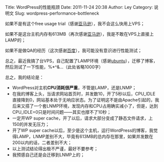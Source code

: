 Title: WordPress的性能瓶颈
Date: 2011-11-24 20:38
Author: Ley
Category: 说明文
Slug: wordpress-performance-bottleneck

如果不是有这个free usage trial（感谢[亚马逊][]），我不会这么快用上VPS；

如果不是这台主机内存有613MB（再次感谢[亚马逊][]），我是不敢在VPS上直接上LAMP的；

如果不是做QA的经历（这次感谢[百度][]），我可能没有意识进行性能测试；

总之，最近我搞了台VPS，自己配置了LAMP环境（感谢[ubuntu][]），迁移了博客，然后测试了一下性能，%\*\^&...（此处省略1000字）

总之，我的结论是：

-   WordPress对主机**CPU消耗很严重**，不管是LAMP，还是LNMP；
-   在我的博客上头，当请求网站首页时，并发数10，开了5秒以后，CPU\_IDLE直接降到0，网站基本处于无响应状态。为了证明这不是由Apache引起的，我后来又搭了一个套LNMP环境，发现内存和CPU占用确实减小了，但是，达到CPU\_IDLE=0只是时间问题——其实也撑不了10秒；
-   一定开WP super
    cache，开了以后，请求大部分变成了静态文件请求，上150的并发无压力；
-   开了WP super
    cache以后，至少是这个主机，运行WordPress的博客，我觉得LAMP，LNMP差别不大，毕竟有613MB的总内存在那里，如果并发数在200以内的话，二者差别不大；
-   以上测试结论得出极不严谨，最好不要参考；
-   我预感自己还是会迁移到LNMP上的；

</p>

  [亚马逊]: http://aws.amazon.com/free/ "免费试用AWS"
  [百度]: http://www.baidu.com/
  [ubuntu]: http://cloud.ubuntu.com/
